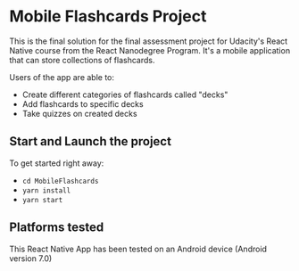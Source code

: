 # Mobile Flashcards Project

This is the final solution for the final assessment project for Udacity's React Native course from the React Nanodegree Program. It's a mobile application that can store collections of flashcards.

Users of the app are able to:

* Create different categories of flashcards called "decks"
* Add flashcards to specific decks
* Take quizzes on created decks

## Start and Launch the project

To get started right away:

- `cd MobileFlashcards`
- `yarn install`
- `yarn start`

## Platforms tested

This React Native App has been tested on an Android device (Android version 7.0)



